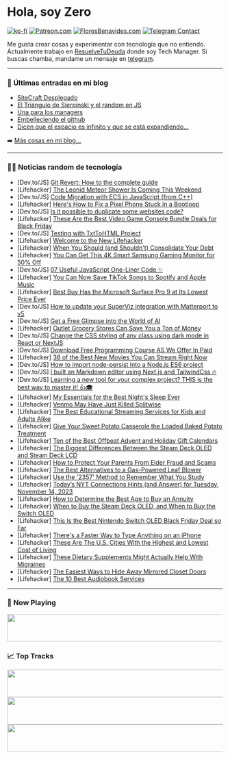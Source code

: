 # Hola, soy Zero

[![ko-fi](https://ko-fi.com/img/githubbutton_sm.svg)](https://ko-fi.com/J3J4N0LUK)
[![Patreon.com](https://img.shields.io/endpoint.svg?url=https%3A%2F%2Fshieldsio-patreon.vercel.app%2Fapi%3Fusername%3Dzerodragon%26type%3Dpatrons&style=for-the-badge)](https://patreon.com/zerodragon)
[![FloresBenavides.com](https://img.shields.io/website?down_message=oops&label=MiBlog&style=for-the-badge&up_message=online&url=https%3A%2F%2Ffloresbenavides.com)](https://floresbenavides.com)
[![Telegram Contact](https://img.shields.io/badge/escr%C3%ADbeme-ZeroDragon-%2326A5E4?style=for-the-badge&logo=telegram)](https://t.me/zerodragon)

Me gusta crear cosas y experimentar con tecnología que no entiendo.
Actualmente trabajo en [ResuelveTuDeuda](http://github.com/resuelve) donde soy Tech Manager.
Si buscas chamba, mandame un mensaje en [telegram](https://t.me/zerodragon).

---

### 📕 Últimas entradas en mi blog
<!-- BLOG-POST-LIST:START -->
- [SiteCraft Desplegado](https://floresbenavides.com/sitecraft-desplegado/)
- [El Triángulo de Sierpinski y el random en JS](https://floresbenavides.com/el-triangulo-de-sierpinski-y-el-random-en-js/)
- [Una para los managers](https://floresbenavides.com/una-para-los-managers/)
- [Embelleciendo el github](https://floresbenavides.com/embelleciendo-el-github/)
- [Dicen que el espacio es infinito y que se está expandiendo…](https://floresbenavides.com/dicen-que-el-espacio-es-infinito-y-que-se-esta-expandiendo/)
<!-- BLOG-POST-LIST:END -->

➡️ [Más cosas en mi blog...](https://floresbenavides.com)

---

### 👨‍💻 Noticias random de tecnología
<!-- TECH-POSTS:START -->
- [Dev.to/JS] [Git Revert: How to the complete guide](https://dev.to/alakkadshaw/git-revert-how-to-the-complete-guide-nd)
- [Lifehacker] [The Leonid Meteor Shower Is Coming This Weekend](https://lifehacker.com/science/leonid-showers-viewing)
- [Dev.to/JS] [Code Migration with ECS in JavaScript &lpar;from C++&rpar;](https://dev.to/slobodan4nista/code-migration-with-ecs-in-javascript-from-c-5e4d)
- [Lifehacker] [Here&#39;s How to Fix a Pixel Phone Stuck in a Bootloop](https://lifehacker.com/tech/pixel-phone-bootloop-fix)
- [Dev.to/JS] [Is it possible to duplicate some websites code?](https://dev.to/martinoklapez/is-it-possible-to-duplicate-some-websites-code-2k3c)
- [Lifehacker] [These Are the Best Video Game Console Bundle Deals for Black Friday](https://lifehacker.com/entertainment/best-video-game-console-deals-for-black-friday)
- [Dev.to/JS] [Testing with TxtToHTML Project](https://dev.to/bhmistry/testing-with-txttohtml-project-lam)
- [Lifehacker] [Welcome to the New Lifehacker](https://lifehacker.com/work/welcome-to-the-new-lifehacker)
- [Lifehacker] [When You Should &lpar;and Shouldn&#39;t&rpar; Consolidate Your Debt](https://lifehacker.com/money/the-pros-and-cons-of-debt-consolidation)
- [Lifehacker] [You Can Get This 4K Smart Samsung Gaming Monitor for 50% Off](https://lifehacker.com/you-can-get-this-4k-smart-samsung-gaming-monitor-for-50-1850929682)
- [Dev.to/JS] [07 Useful JavaScript One-Liner Code ✨](https://dev.to/todayscode14/07-useful-javascript-one-liner-code-jij)
- [Lifehacker] [You Can Now Save TikTok Songs to Spotify and Apple Music](https://lifehacker.com/tech/how-to-save-songs-from-tiktok-spotify-apple-music)
- [Lifehacker] [Best Buy Has the Microsoft Surface Pro 9 at Its Lowest Price Ever](https://lifehacker.com/tech/best-buy-surface-pro-9-black-friday-deal)
- [Dev.to/JS] [How to update your SuperViz integration with Matterport to v5](https://dev.to/superviz/how-to-update-your-superviz-integration-with-matterport-to-v5-5b2h)
- [Dev.to/JS] [Get a Free Glimpse into the World of AI](https://dev.to/soma9khan/get-a-free-glimpse-into-the-world-of-ai-ogg)
- [Lifehacker] [Outlet Grocery Stores Can Save You a Ton of Money](https://lifehacker.com/money/why-shop-outlet-grocery-stores)
- [Dev.to/JS] [Change the CSS styling of any class using dark mode in React or NextJS](https://dev.to/sufian/change-the-css-styling-of-any-class-using-dark-mode-in-react-or-nextjs-414d)
- [Dev.to/JS] [Download Free Programming Course AS We Offer In Paid](https://dev.to/naveed707/download-free-programming-course-as-we-offer-in-paid-180l)
- [Lifehacker] [38 of the Best New Movies You Can Stream Right Now](https://lifehacker.com/best-new-movies-streaming-now)
- [Dev.to/JS] [How to import node-persist into a Node.js ES6 project](https://dev.to/vallu/how-to-import-node-persist-using-node-es6-5bin)
- [Dev.to/JS] [I built an Markdown editor using Next.js and TailwindCss 🔥](https://dev.to/acidop/i-built-an-markdown-editor-using-nextjs-and-tailwindcss-46bg)
- [Dev.to/JS] [Learning a new tool for your complex project? THIS is the best way to master it! 👍🎓](https://dev.to/savvasstephnds/learning-a-new-tool-for-your-complex-project-this-is-the-best-way-to-master-it-287d)
- [Lifehacker] [My Essentials for the Best Night&#39;s Sleep Ever](https://lifehacker.com/home/best-sleep-essentials)
- [Lifehacker] [Venmo May Have Just Killed Splitwise](https://lifehacker.com/tech/venmo-killed-splitwise)
- [Lifehacker] [The Best Educational Streaming Services for Kids and Adults Alike](https://lifehacker.com/best-educational-streaming-services)
- [Lifehacker] [Give Your Sweet Potato Casserole the Loaded Baked Potato Treatment](https://lifehacker.com/food-drink/loaded-sweet-potato-casserole-recipe)
- [Lifehacker] [Ten of the Best Offbeat Advent and Holiday Gift Calendars](https://lifehacker.com/money/unique-advent-holiday-calendars)
- [Lifehacker] [The Biggest Differences Between the Steam Deck OLED and Steam Deck LCD](https://lifehacker.com/tech/steam-deck-oled-vs-steam-deck-lcd)
- [Lifehacker] [How to Protect Your Parents From Elder Fraud and Scams](https://lifehacker.com/family/protect-parents-and-grandparents-from-elder-fraud)
- [Lifehacker] [The Best Alternatives to a Gas-Powered Leaf Blower](https://lifehacker.com/home/best-alternatives-to-gas-powered-leaf-blowers)
- [Lifehacker] [Use the &#39;2357&#39; Method to Remember What You Study](https://lifehacker.com/family/how-to-use-2357-study-method)
- [Lifehacker] [Today’s NYT Connections Hints &lpar;and Answer&rpar; for Tuesday, November 14, 2023](https://lifehacker.com/preview-today-s-nyt-connections-hints-and-answer-for-tuesday-1851012788)
- [Lifehacker] [How to Determine the Best Age to Buy an Annuity](https://lifehacker.com/money/best-age-to-buy-an-annuity)
- [Lifehacker] [When to Buy the Steam Deck OLED, and When to Buy the Switch OLED](https://lifehacker.com/tech/steam-deck-oled-vs-switch-oled)
- [Lifehacker] [This Is the Best Nintendo Switch OLED Black Friday Deal so Far](https://lifehacker.com/entertainment/best-nintendo-switch-oled-black-friday-deal)
- [Lifehacker] [There&#39;s a Faster Way to Type Anything on an iPhone](https://lifehacker.com/tech/fastest-way-to-type-on-iphone)
- [Lifehacker] [These Are The U.S. Cities With the Highest and Lowest Cost of Living](https://lifehacker.com/money/us-cities-with-highest-and-lowest-cost-of-living)
- [Lifehacker] [These Dietary Supplements Might Actually Help With Migraines](https://lifehacker.com/health/best-dietary-supplements-for-migraines)
- [Lifehacker] [The Easiest Ways to Hide Away Mirrored Closet Doors](https://lifehacker.com/home/easiest-ways-hide-mirrored-closet-doors)
- [Lifehacker] [The 10 Best Audiobook Services](https://lifehacker.com/the-best-audiobook-services-1851014703)<!-- TECH-POSTS:END -->

---

### 🎵 Now Playing
<a href="https://spotify-now-playing-dun.vercel.app/now-playing?open"><img src="https://spotify-now-playing-dun.vercel.app/now-playing" width="540" height="64"></a>

### 📈 Top Tracks
<a href="https://spotify-now-playing-dun.vercel.app/top-tracks?i=1&open"><img src="https://spotify-now-playing-dun.vercel.app/top-tracks?i=1" width="540" height="64"></a>
<a href="https://spotify-now-playing-dun.vercel.app/top-tracks?i=2&open"><img src="https://spotify-now-playing-dun.vercel.app/top-tracks?i=2" width="540" height="64"></a>
<a href="https://spotify-now-playing-dun.vercel.app/top-tracks?i=3&open"><img src="https://spotify-now-playing-dun.vercel.app/top-tracks?i=3" width="540" height="64"></a>
